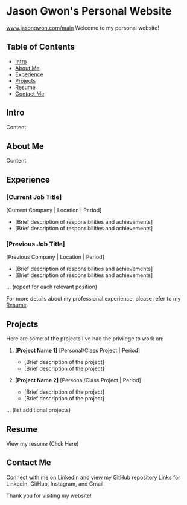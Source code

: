 # Jason Gwon's Personal Website

www.jasongwon.com/main
Welcome to my personal website!

## Table of Contents
- [Intro](#intro)
- [About Me](#about-me)
- [Experience](#experience)
- [Projects](#projects)
- [Resume](#resume)
- [Contact Me](#contact-me)

## Intro

Content

## About Me

Content

## Experience

### [Current Job Title] 
  [Current Company | Location | Period]
- [Brief description of responsibilities and achievements]
- [Brief description of responsibilities and achievements]

### [Previous Job Title] 
  [Previous Company | Location | Period]
- [Brief description of responsibilities and achievements]
- [Brief description of responsibilities and achievements]

... (repeat for each relevant position)

For more details about my professional experience, please refer to my [Resume](#resume).

## Projects

Here are some of the projects I've had the privilege to work on:

1. **[Project Name 1]**
     [Personal/Class Project | Period]
   - [Brief description of the project]
   - [Brief description of the project]

1. **[Project Name 2]**
     [Personal/Class Project | Period]
   - [Brief description of the project]
   - [Brief description of the project]

... (list additional projects)

## Resume

View my resume (Click Here)

## Contact Me

Connect with me on LinkedIn and view my GitHub repository
Links for LinkedIn, GitHub, Instagram, and Gmail

Thank you for visiting my website!

